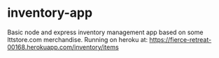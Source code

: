 # inventory-app

Basic node and express inventory management app based on some lttstore.com merchandise. Running on heroku at: https://fierce-retreat-00168.herokuapp.com/inventory/items
